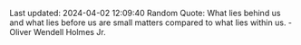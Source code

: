 Last updated: 2024-04-02 12:09:40
Random Quote: What lies behind us and what lies before us are small matters compared to what lies within us. - Oliver Wendell Holmes Jr.